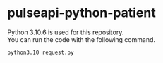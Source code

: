 # pulseapi-python-patient

Python 3.10.6 is used for this repository.\
You can run the code with the following command.
```
python3.10 request.py
```